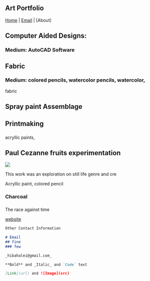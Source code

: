 ## Art Portfolio
[Home](https://hibah-ali.github.io/)    |   [Email](hibahalei@gmail.com)    |   [About]

## Computer Aided Designs:


### Medium: AutoCAD Software

## Fabric

### Medium: colored pencils, watercolor pencils, watercolor, 
fabric

## Spray paint Assemblage


## Printmaking

###
acryllic paints, 


## Paul Cezanne fruits experimentation
![](IMG_1959.heic)

This work was an exploration on still life genre and cre



Acryllic paint, colored pencil


### Charcoal


###
The race against time


[website](https://hibah-ali.github.io/)

```markdown
Other Contact Information

# Email
## fine
### few

_hibahalei@gmail.com_

**Bold** and _Italic_ and `Code` text

[Link](url) and ![Image](src)
```
